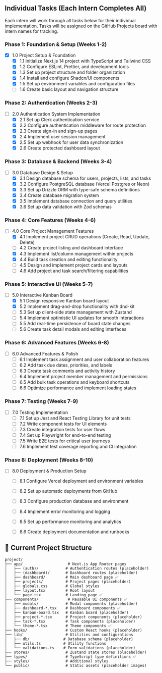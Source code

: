 ## Individual Tasks (Each Intern Completes All)

Each intern will work through all tasks below for their individual implementation. Tasks will be assigned on the GitHub Projects board with intern names for tracking.

### Phase 1: Foundation & Setup (Weeks 1-2)

- [X] 1.0 Project Setup & Foundation
  - [X] 1.1 Initialize Next.js 14 project with TypeScript and Tailwind CSS
  - [X] 1.2 Configure ESLint, Prettier, and development tools
  - [X] 1.3 Set up project structure and folder organization
  - [X] 1.4 Install and configure Shadcn/UI components
  - [X] 1.5 Set up environment variables and configuration files
  - [ ] 1.6 Create basic layout and navigation structure

### Phase 2: Authentication (Weeks 2-3)

- [ ] 2.0 Authentication System Implementation
  - [X] 2.1 Set up Clerk authentication service
  - [X] 2.2 Configure authentication middleware for route protection
  - [X] 2.3 Create sign-in and sign-up pages
  - [X] 2.4 Implement user session management
  - [X] 2.5 Set up webhook for user data synchronization
  - [X] 2.6 Create protected dashboard layout

### Phase 3: Database & Backend (Weeks 3-4)

- [ ] 3.0 Database Design & Setup
  - [X] 3.1 Design database schema for users, projects, lists, and tasks
  - [X] 3.2 Configure PostgreSQL database (Vercel Postgres or Neon)
  - [X] 3.3 Set up Drizzle ORM with type-safe schema definitions
  - [X] 3.4 Create database migration system
  - [X] 3.5 Implement database connection and query utilities
  - [X] 3.6 Set up data validation with Zod schemas

### Phase 4: Core Features (Weeks 4-6)

- [ ] 4.0 Core Project Management Features
  - [X] 4.1 Implement project CRUD operations (Create, Read, Update, Delete)
  - [ ] 4.2 Create project listing and dashboard interface
  - [X] 4.3 Implement list/column management within projects
  - [X] 4.4 Build task creation and editing functionality
  - [ ] 4.5 Design and implement project cards and layouts
  - [ ] 4.6 Add project and task search/filtering capabilities

### Phase 5: Interactive UI (Weeks 5-7)

- [ ] 5.0 Interactive Kanban Board
  - [X] 5.1 Design responsive Kanban board layout
  - [X] 5.2 Implement drag-and-drop functionality with dnd-kit
  - [ ] 5.3 Set up client-side state management with Zustand
  - [ ] 5.4 Implement optimistic UI updates for smooth interactions
  - [ ] 5.5 Add real-time persistence of board state changes
  - [ ] 5.6 Create task detail modals and editing interfaces

### Phase 6: Advanced Features (Weeks 6-8)

- [ ] 6.0 Advanced Features & Polish
  - [ ] 6.1 Implement task assignment and user collaboration features
  - [ ] 6.2 Add task due dates, priorities, and labels
  - [ ] 6.3 Create task comments and activity history
  - [ ] 6.4 Implement project member management and permissions
  - [ ] 6.5 Add bulk task operations and keyboard shortcuts
  - [ ] 6.6 Optimize performance and implement loading states

### Phase 7: Testing (Weeks 7-9)

- [ ] 7.0 Testing Implementation
  - [ ] 7.1 Set up Jest and React Testing Library for unit tests
  - [ ] 7.2 Write component tests for UI elements
  - [ ] 7.3 Create integration tests for user flows
  - [ ] 7.4 Set up Playwright for end-to-end testing
  - [ ] 7.5 Write E2E tests for critical user journeys
  - [ ] 7.6 Implement test coverage reporting and CI integration

### Phase 8: Deployment (Weeks 8-10)

- [ ] 8.0 Deployment & Production Setup
  - [ ] 8.1 Configure Vercel deployment and environment variables
  - [ ] 8.2 Set up automatic deployments from GitHub
  - [ ] 8.3 Configure production database and environment
  - [ ] 8.4 Implement error monitoring and logging
  - [ ] 8.5 Set up performance monitoring and analytics
  - [ ] 8.6 Create deployment documentation and runbooks


## 📁 Current Project Structure

```
project/
├── app/                    # Next.js App Router pages
│   ├── (auth)/            # Authentication routes (placeholder)
│   ├── (dashboard)/       # Dashboard routes (placeholder)
│   ├── dashboard/         # Main dashboard page ✅
│   ├── projects/          # Project pages (placeholder)
│   ├── globals.css        # Global styles
│   ├── layout.tsx         # Root layout
│   └── page.tsx           # Landing page ✅
├── components/             # Reusable UI components ✅
│   ├── modals/            # Modal components (placeholder)
│   ├── dashboard-*.tsx    # Dashboard components ✅
│   ├── kanban-board.tsx   # Kanban board (placeholder)
│   ├── project-*.tsx      # Project components (placeholder)
│   ├── task-*.tsx         # Task components (placeholder)
│   └── theme-*.tsx        # Theme components ✅
├── hooks/                 # Custom React hooks (placeholder)
├── lib/                   # Utilities and configurations
│   ├── db/               # Database schema (placeholder)
│   ├── utils.ts          # Utility functions
│   └── validations.ts    # Form validations (placeholder)
├── stores/                # Zustand state stores (placeholder)
├── types/                 # TypeScript type definitions ✅
├── styles/                # Additional styles
└── public/                # Static assets (placeholder images)
```